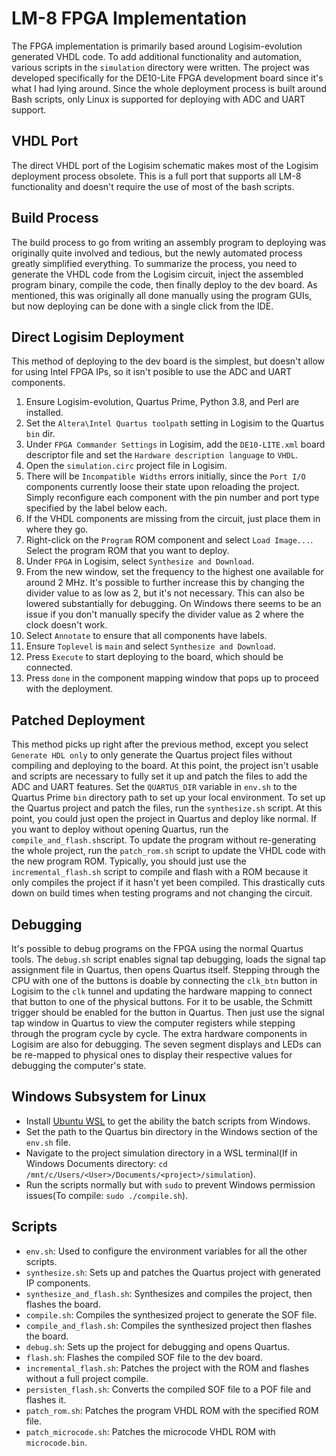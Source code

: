 # LM-8 FPGA Implementation
The FPGA implementation is primarily based around Logisim-evolution generated VHDL code. To add
additional functionality and automation, various scripts in the `simulation` directory were 
written. The project was developed specifically for the DE10-Lite FPGA development board since
it's what I had lying around. Since the whole deployment process is built around Bash scripts, only
Linux is supported for deploying with ADC and UART support.

## VHDL Port
The direct VHDL port of the Logisim schematic makes most of the Logisim deployment process obsolete.
This is a full port that supports all LM-8 functionality and doesn't require the use of most of the
bash scripts. 

## Build Process
The build process to go from writing an assembly program to deploying was originally quite involved
and tedious, but the newly automated process greatly simplified everything. To summarize
the process, you need to generate the VHDL code from the Logisim circuit, inject the assembled
program binary, compile the code, then finally deploy to the dev board. As mentioned, this was
originally all done manually using the program GUIs, but now deploying can be done with a single
click from the IDE.

## Direct Logisim Deployment
This method of deploying to the dev board is the simplest, but doesn't allow for using Intel FPGA
IPs, so it isn't posible to use the ADC and UART components.
1. Ensure Logisim-evolution, Quartus Prime, Python 3.8, and Perl are installed.
2. Set the `Altera\Intel Quartus toolpath` setting in Logisim to the Quartus `bin` dir.
3. Under `FPGA Commander Settings` in Logisim, add the `DE10-LITE.xml` board descriptor file and
   set the `Hardware description language` to `VHDL`.
4. Open the `simulation.circ` project file in Logisim.
5. There will be `Incompatible Widths` errors initially, since the `Port I/O` components 
   currently loose their state upon reloading the project. Simply reconfigure each component
   with the pin number and port type specified by the label below each. 
6. If the VHDL components are missing from the circuit, just place them in where they go.
7. Right-click on the `Program` ROM component and select `Load Image...`. Select the program ROM
   that you want to deploy.
8. Under `FPGA` in Logisim, select `Synthesize and Download`.
9. From the new window, set the frequency to the highest one available for around 2 MHz. It's
   possible to further increase this by changing the divider value to as low as 2, but it's not
   necessary. This can also be lowered substantially for debugging. On Windows there seems to be an
   issue if you don't manually specify the divider value as 2 where the clock doesn't work.
10. Select `Annotate` to ensure that all components have labels.
11. Ensure `Toplevel` is `main` and select `Synthesize and Download`.
12. Press `Execute` to start deploying to the board, which should be connected.
13. Press `done` in the component mapping window that pops up to proceed with the deployment.

## Patched Deployment
This method picks up right after the previous method, except you select `Generate HDL only` to
only generate the Quartus project files without compiling and deploying to the board. At this
point, the project isn't usable and scripts are necessary to fully set it up and patch the
files to add the ADC and UART features. Set the `QUARTUS_DIR` variable in `env.sh` to the 
Quartus Prime `bin` directory path to set up your local environment. To set up the Quartus 
project and patch the files, run the `synthesize.sh` script. At this point, you could just 
open the project in Quartus and deploy like normal. If you want to deploy without opening 
Quartus, run the `compile_and_flash.sh`script. To update the program without re-generating 
the whole project, run the `patch_rom.sh` script to update the VHDL code with the new program ROM.
Typically, you should just use the `incremental_flash.sh` script to compile and flash with a ROM
because it only compiles the project if it hasn't yet been compiled. This drastically cuts down
on build times when testing programs and not changing the circuit.

## Debugging
It's possible to debug programs on the FPGA using the normal Quartus tools. The `debug.sh` script
enables signal tap debugging, loads the signal tap assignment file in Quartus, then opens Quartus
itself. Stepping through the CPU with one of the buttons is doable by connecting the `clk_btn`
button in Logisim to the `clk` tunnel and updating the hardware mapping to connect that button
to one of the physical buttons. For it to be usable, the Schmitt trigger should be enabled for the
button in Quartus. Then just use the signal tap window in Quartus to view the computer registers
while stepping through the program cycle by cycle. The extra hardware components in Logisim are
also for debugging. The seven segment displays and LEDs can be re-mapped to physical ones to
display their respective values for debugging the computer's state.

## Windows Subsystem for Linux
- Install [Ubuntu WSL](https://ubuntu.com/wsl) to get the ability the batch scripts from Windows.
- Set the path to the Quartus bin directory in the Windows section of the `env.sh` file.
- Navigate to the project simulation directory in a WSL terminal(If in Windows Documents directory: 
  `cd /mnt/c/Users/<User>/Documents/<project>/simulation`).
- Run the scripts normally but with `sudo` to prevent Windows permission issues(To compile:
  `sudo ./compile.sh`).

## Scripts
- `env.sh`: Used to configure the environment variables for all the other scripts.
- `synthesize.sh`: Sets up and patches the Quartus project with generated IP components.
- `synthesize_and_flash.sh`: Synthesizes and compiles the project, then flashes the board.
- `compile.sh`: Compiles the synthesized project to generate the SOF file.
- `compile_and_flash.sh`: Compiles the synthesized project then flashes the board.
- `debug.sh`: Sets up the project for debugging and opens Quartus.
- `flash.sh`: Flashes the compiled SOF file to the dev board.
- `incremental_flash.sh`: Patches the project with the ROM and flashes without a full project compile.
- `persisten_flash.sh`: Converts the compiled SOF file to a POF file and flashes it.
- `patch_rom.sh`: Patches the program VHDL ROM with the specified ROM file.
- `patch_microcode.sh`: Patches the microcode VHDL ROM with `microcode.bin`.
